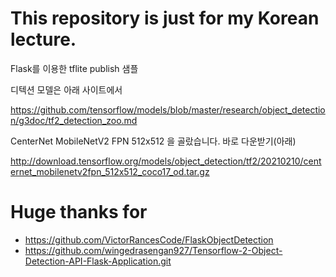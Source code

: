 # This repository is just for my Korean lecture. 
Flask를 이용한 tflite publish 샘플

디텍션 모델은 아래 사이트에서 

https://github.com/tensorflow/models/blob/master/research/object_detection/g3doc/tf2_detection_zoo.md

CenterNet MobileNetV2 FPN 512x512 을 골랐습니다. 바로 다운받기(아래)

http://download.tensorflow.org/models/object_detection/tf2/20210210/centernet_mobilenetv2fpn_512x512_coco17_od.tar.gz

# Huge thanks for
- https://github.com/VictorRancesCode/FlaskObjectDetection
- https://github.com/wingedrasengan927/Tensorflow-2-Object-Detection-API-Flask-Application.git
